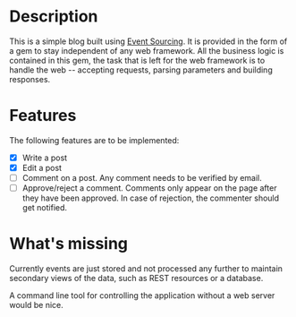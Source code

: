 # Description

This is a simple blog built using [Event Sourcing][1].  It is provided
in the form of a gem to stay independent of any web framework.  All
the business logic is contained in this gem, the task that is left for
the web framework is to handle the web -- accepting requests, parsing
parameters and building responses.

[1]: http://martinfowler.com/eaaDev/EventNarrative.html#EventSourcing

# Features

The following features are to be implemented:

- [X] Write a post
- [X] Edit a post
- [ ] Comment on a post.  Any comment needs to be verified by email.
- [ ] Approve/reject a comment.  Comments only appear on the page
  after they have been approved.  In case of rejection, the commenter
  should get notified.

# What's missing

Currently events are just stored and not processed any further to
maintain secondary views of the data, such as REST resources or a
database.

A command line tool for controlling the application without a web
server would be nice.